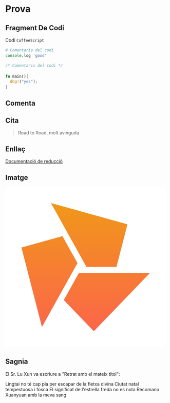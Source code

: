 [Comentaris globals de Markdown]:#

# Prova

## Fragment De Codi

Codi `CoffeeScript`

```coffee
# Comentaris del codi
console.log 'good'


```

```rust
/* Comentaris del codi */

fn main(){
  dbg!("yes");
}
```

## Comenta

<!-- HTML 注释 --> 

<!-- 多行注释 --> 

## Cita

> Road to Road, molt avinguda

## Enllaç

[Documentació de reducció](https://github.com/xxai-art/xxai-art-md)

## Imatge

![Identitat de marca xxAI.Art](https://raw.githubusercontent.com/xxai-art/web/main/file/svg/logo.svg)

## Sagnia

El Sr. Lu Xun va escriure a "Retrat amb el mateix títol":

  Lingtai no té cap pla per escapar de la fletxa divina
  Ciutat natal tempestuosa i fosca
  El significat de l'estrella freda no es nota
  Recomano Xuanyuan amb la meva sang
